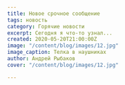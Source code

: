 ```yaml
---
title: Новое срочное сообщение
tags: новость
category: Горячие новости
excerpt: Сегодня я что-то узнал...
created: 2020-05-20T21:00:00Z
image: "/content/blog/images/12.jpg"
image_caption: Телка в наушниках
author: Андрей Рыбаков
cover: "/content/blog/images/12.jpg"

---
```

